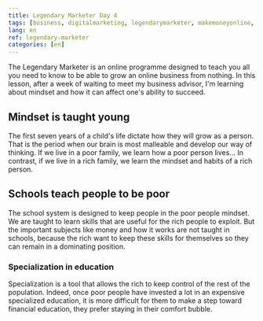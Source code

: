 ```yaml
---
title: Legendary Marketer Day 4
tags: [business, digitalmarketing, legendarymarketer, makemoneyonline, onlinebusiness, 15dayschallenge, mindset]
lang: en
ref: legendary-marketer
categories: [en]
---
```

The Legendary Marketer is an online programme designed to teach you all you need to know to be able to grow an online business from nothing.
In this lesson, after a week of waiting to meet my business advisor, I'm learning about mindset and how it can affect one's ability to succeed.

## Mindset is taught young

The first seven years of a child's life dictate how they will grow as a person. That is the period when our brain is most malleable and develop our way of thinking. If we live in a poor family, we learn how a poor person lives... In contrast, if we live in a rich family, we learn the mindset and habits of a rich person.

## Schools teach people to be poor

The school system is designed to keep people in the poor people mindset. We are taught to learn skills that are useful for the rich people to exploit. But the important subjects like money and how it works are not taught in schools, because the rich want to keep these skills for themselves so they can remain in a dominating position.

### Specialization in education

Specialization is a tool that allows the rich to keep control of the rest of the population. Indeed, once poor people have invested a lot in an expensive specialized education, it is more difficult for them to make a step toward financial education, they prefer staying in their comfort bubble.

